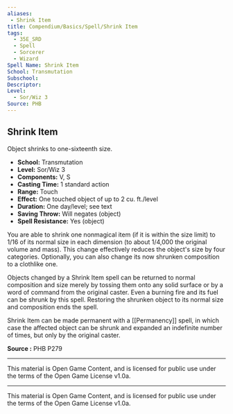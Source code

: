 ```yaml
---
aliases:
 - Shrink Item
title: Compendium/Basics/Spell/Shrink Item
tags:
  - 35E_SRD
  - Spell
  - Sorcerer
  - Wizard
Spell Name: Shrink Item
School: Transmutation
Subschool:
Descriptor:
Level:
  - Sor/Wiz 3
Source: PHB
---
```


## Shrink Item

Object shrinks to one-sixteenth size.

- **School:** Transmutation  
- **Level:** Sor/Wiz 3  
- **Components:** V, S  
- **Casting Time:** 1 standard action  
- **Range:** Touch  
- **Effect:** One touched object of up to 2 cu. ft./level  
- **Duration:** One day/level; see text  
- **Saving Throw:** Will negates (object)  
- **Spell Resistance:** Yes (object)  

You are able to shrink one nonmagical item (if it is within the size limit) to 1/16 of its normal size in each dimension (to about 1/4,000 the original volume and mass). This change effectively reduces the object's size by four categories. Optionally, you can also change its now shrunken composition to a clothlike one.

Objects changed by a Shrink Item spell can be returned to normal composition and size merely by tossing them onto any solid surface or by a word of command from the original caster. Even a burning fire and its fuel can be shrunk by this spell. Restoring the shrunken object to its normal size and composition ends the spell.

Shrink Item can be made permanent with a [[Permanency]] spell, in which case the affected object can be shrunk and expanded an indefinite number of times, but only by the original caster.

**Source :** PHB P279

---



This material is Open Game Content, and is licensed for public use under  
the terms of the Open Game License v1.0a.

---

This material is Open Game Content, and is licensed for public use under the terms of the Open Game License v1.0a.
